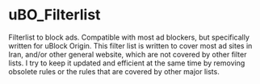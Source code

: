 # uBO_Filterlist
Filterlist to block ads. Compatible with most ad blockers, but specifically written for uBlock Origin. This filter list is written to cover most ad sites in Iran, and/or other general website, which are not covered by other filter lists. I try to keep it updated and efficient at the same time by removing obsolete rules or the rules that are covered by other major lists.
